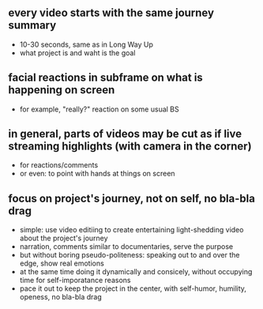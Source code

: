 ## every video starts with the same journey summary

- 10-30 seconds, same as in Long Way Up
- what project is and waht is the goal

## facial reactions in subframe on what is happening on screen

- for example, "really?" reaction on some usual BS

## in general, parts of videos may be cut as if live streaming highlights (with camera in the corner)

- for reactions/comments
- or even: to point with hands at things on screen

## focus on project's journey, not on self, no bla-bla drag

- simple: use video editiing to create entertaining light-shedding video about the project's journey
- narration, comments similar to documentaries, serve the purpose
- but without boring pseudo-politeness: speaking out to and over the edge, show real emotions
- at the same time doing it dynamically and consicely, without occupying time for self-imporatance reasons
- pace it out to keep the project in the center, with self-humor, humility, openess, no bla-bla drag